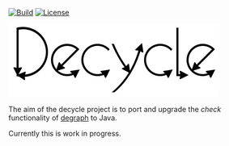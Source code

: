[![Build](https://github.com/obecker/decycle/actions/workflows/gradle.yml/badge.svg)](https://github.com/obecker/decycle/actions/workflows/gradle.yml)
[![License](https://img.shields.io/github/license/obecker/decycle)](https://github.com/obecker/decycle/blob/master/LICENSE)


![decycle](lib/src/main/resources/report/logo.svg?raw=true)


The aim of the decycle project is to port and upgrade the _check_ functionality of 
[degraph](https://github.com/schauder/degraph) to Java.

Currently this is work in progress.

